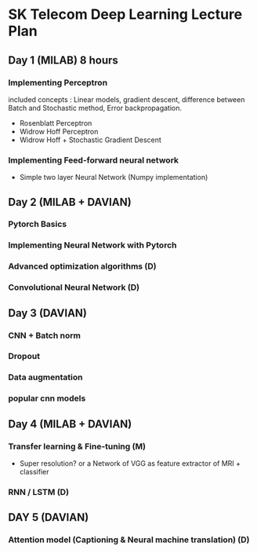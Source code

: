 # SK Telecom Deep Learning Lecture Plan

## Day 1 (MILAB) 8 hours

### Implementing Perceptron
included concepts : Linear models, gradient descent, difference between Batch and Stochastic method, Error backpropagation.

  - Rosenblatt Perceptron
  - Widrow Hoff Perceptron
  - Widrow Hoff + Stochastic Gradient Descent
  
### Implementing Feed-forward neural network
- Simple two layer Neural Network (Numpy implementation)
  
## Day 2 (MILAB + DAVIAN)

### Pytorch Basics

### Implementing Neural Network with Pytorch

### Advanced optimization algorithms (D)

### Convolutional Neural Network (D)

## Day 3 (DAVIAN)

### CNN + Batch norm

### Dropout 

### Data augmentation

### popular cnn models

## Day 4 (MILAB + DAVIAN)

### Transfer learning & Fine-tuning (M)
- Super resolution? or a Network of VGG as feature extractor of MRI + classifier

### RNN / LSTM (D)

## DAY 5 (DAVIAN)

### Attention model (Captioning & Neural machine translation) (D)
